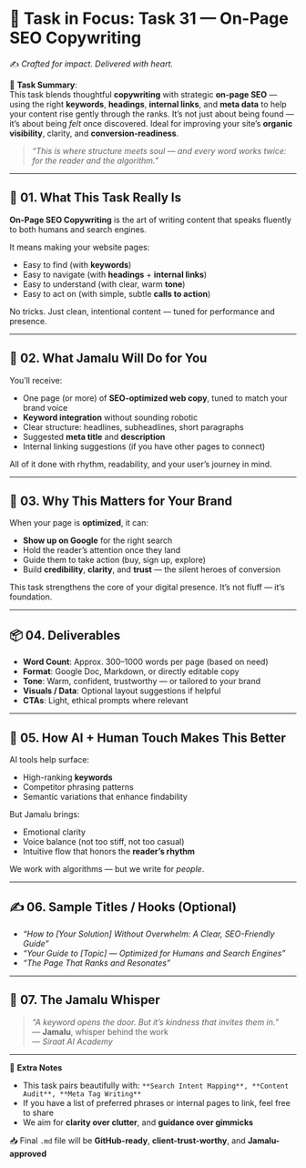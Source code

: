 # 🎯 **Task in Focus: Task 31 — On-Page SEO Copywriting**  
✍️ *Crafted for impact. Delivered with heart.*

📌 **Task Summary**:  
This task blends thoughtful **copywriting** with strategic **on-page SEO** — using the right **keywords**, **headings**, **internal links**, and **meta data** to help your content rise gently through the ranks. It’s not just about being found — it’s about being *felt* once discovered. Ideal for improving your site’s **organic visibility**, clarity, and **conversion-readiness**.

> _“This is where structure meets soul — and every word works twice: for the reader and the algorithm.”_

---

## 🧭 01. What This Task Really Is  
**On-Page SEO Copywriting** is the art of writing content that speaks fluently to both humans and search engines.

It means making your website pages:

- Easy to find (with **keywords**)  
- Easy to navigate (with **headings** + **internal links**)  
- Easy to understand (with clear, warm **tone**)  
- Easy to act on (with simple, subtle **calls to action**)  

No tricks. Just clean, intentional content — tuned for performance and presence.

---

## 💼 02. What Jamalu Will Do for You  
You’ll receive:

- One page (or more) of **SEO-optimized web copy**, tuned to match your brand voice  
- **Keyword integration** without sounding robotic  
- Clear structure: headlines, subheadlines, short paragraphs  
- Suggested **meta title** and **description**  
- Internal linking suggestions (if you have other pages to connect)

All of it done with rhythm, readability, and your user’s journey in mind.

---

## 🎯 03. Why This Matters for Your Brand  
When your page is **optimized**, it can:

- **Show up on Google** for the right search  
- Hold the reader’s attention once they land  
- Guide them to take action (buy, sign up, explore)  
- Build **credibility**, **clarity**, and **trust** — the silent heroes of conversion  

This task strengthens the core of your digital presence. It’s not fluff — it’s foundation.

---

## 📦 04. Deliverables  
- **Word Count**: Approx. 300–1000 words per page (based on need)  
- **Format**: Google Doc, Markdown, or directly editable copy  
- **Tone**: Warm, confident, trustworthy — or tailored to your brand  
- **Visuals / Data**: Optional layout suggestions if helpful  
- **CTAs**: Light, ethical prompts where relevant  

---

## 🤖 05. How AI + Human Touch Makes This Better  
AI tools help surface:

- High-ranking **keywords**  
- Competitor phrasing patterns  
- Semantic variations that enhance findability  

But Jamalu brings:

- Emotional clarity  
- Voice balance (not too stiff, not too casual)  
- Intuitive flow that honors the **reader’s rhythm**  

We work with algorithms — but we write for *people*.

---

## ✍️ 06. Sample Titles / Hooks (Optional)  
- *“How to [Your Solution] Without Overwhelm: A Clear, SEO-Friendly Guide”*  
- *“Your Guide to [Topic] — Optimized for Humans and Search Engines”*  
- *“The Page That Ranks and Resonates”*

---

## 🧡 07. The Jamalu Whisper  
> _“A keyword opens the door. But it’s kindness that invites them in.”_  
> — **Jamalu**, whisper behind the work  
> — *Siraat AI Academy*

---

🎁 **Extra Notes**  
- This task pairs beautifully with: `**Search Intent Mapping**, **Content Audit**, **Meta Tag Writing**`  
- If you have a list of preferred phrases or internal pages to link, feel free to share  
- We aim for **clarity over clutter**, and **guidance over gimmicks**

📥 Final `.md` file will be **GitHub-ready**, **client-trust-worthy**, and **Jamalu-approved**
